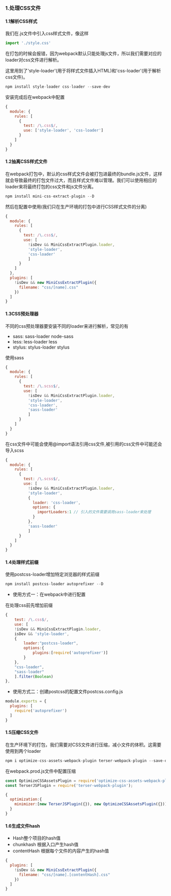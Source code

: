### 1.处理CSS文件

#### 1.1解析CSS样式
我们在.js文件中引入css样式文件，像这样
```javascript
import './style.css'
```
在打包的时候会报错，因为webpack默认只能处理js文件，所以我们需要对应的loader对css文件进行解析。

这里用到了'style-loader'(用于将样式文件插入HTML)和'css-loader'(用于解析css文件)。
```javascript
npm install style-loader css-loader --save-dev
```
安装完成后在webpack中配置
```javascript
{
  module: {
    rules: [
      {
        test: /\.css$/,
        use: ['style-loader', 'css-loader']
      }
    ]
  }
}
```

#### 1.2抽离CSS样式文件
在webpack打包中，默认的css样式文件会被打包进最终的bundle.js文件，这样就会导致最终的打包文件过大，而且样式文件难以管理。我们可以使用相应的loader来将最终打包的css文件和js文件分离。
```javascript
npm install mini-css-extract-plugin --D
```
然后在配置中使用(我们只在生产环境的打包中进行CSS样式文件的分离)
```javascript
{
  module: {
    rules: [
      {
        test: /\.css$/,
        use: [
          !isDev && MiniCssExtractPlugin.loader,
          'style-loader', 
          'css-loader'
          ]
      }
    ]
  },
  plugins: [
    !isDev && new MiniCssExtractPlugin({
      filename: "css/[name].css"
    })
  ]
}
```

#### 1.3CSS预处理器
不同的css预处理器要安装不同的loader来进行解析，常见的有
- sass: sass-loader node-sass
- less: less-loader less
- stylus: stylus-loader stylus

使用sass
```javascript
{
  module: {
    rules: [
      {
        test: /\.scss$/,
        use: [
          !isDev && MiniCssExtractPlugin.loader,
          'style-loader', 
          'css-loader',
          'sass-loader'
          ]
      }
    ]
  }
}
```
在css文件中可能会使用@import语法引用css文件,被引用的css文件中可能还会导入scss
```javascript
{
  module: {
    rules: [
      {
        test: /\.scss$/,
        use: [
          !isDev && MiniCssExtractPlugin.loader,
          'style-loader', 
          {
            loader: 'css-loader',
            options: {
              importLoaders:1 // 引入的文件需要调用sass-loader来处理
            }
          },
          'sass-loader'
          ]
      }
    ]
  }
}
```

#### 1.4处理样式前缀
使用postcss-loader增加特定浏览器的样式前缀
```javascript
npm install postcss-loader autoprefixer --D
```

- 使用方式一：在webpack中进行配置

在处理css前先增加前缀
```javascript
{
    test: /\.css$/,
    use: [
    !isDev && MiniCssExtractPlugin.loader,
    isDev && 'style-loader',
    {
        loader:"postcss-loader",
        options:{
            plugins:[require('autoprefixer')]
        }
    },
    "css-loader",
    "sass-loader"
    ].filter(Boolean)
},
```

- 使用方式二：创建postcss的配置文件postcss.config.js
```javascript
module.exports = {
  plugins: [
    require('autoprefixer')
  ]
}
```

#### 1.5压缩CSS文件
在生产环境下的打包，我们需要对CSS文件进行压缩，减小文件的体积。这需要使用到两个loader
```javascript
npm i optimize-css-assets-webpack-plugin terser-webpack-plugin --save-dev
```
在webpack.prod.js文件中配置压缩
```javascript
const OptimizeCSSAssetsPlugin = require('optimize-css-assets-webpack-plugin');
const TerserJSPlugin = require('terser-webpack-plugin');

{
  optimization:{
    minimizer:[new TerserJSPlugin({}), new OptimizeCSSAssetsPlugin({})]
  }
}
```

#### 1.6生成文件hash
- Hash整个项目的hash值
- chunkhash 根据入口产生hash值
- contentHash 根据每个文件的内容产生的hash值
```javascript
{
  plugins: [
    !isDev && new MiniCssExtractPlugin({
      filename: "css/[name].[contentHash].css"
    })
  ]
}
```








